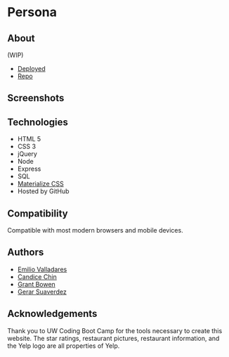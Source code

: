 # Persona

## About
(WIP) 
* [Deployed](WIP)
* [Repo](https://github.com/Nolimits1/Persona)
## Screenshots


## Technologies
* HTML 5
* CSS 3
* jQuery
* Node
* Express
* SQL 
* [Materialize CSS](https://materializecss.com/)
* Hosted by GitHub

## Compatibility 
Compatible with most modern browsers and mobile devices.

## Authors 
* [Emilio Valladares](https://github.com/Nolimits1)
* [Candice Chin](https://github.com/cchin1)
* [Grant Bowen](https://github.com/ga-cabrera)
* [Gerar Suaverdez](https://github.com/neha039)

## Acknowledgements 
Thank you to UW Coding Boot Camp for the tools necessary to create this website.
The star ratings, restaurant pictures, restaurant information, and the Yelp logo are all properties of Yelp. 